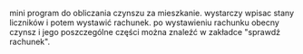 mini program do obliczania czynszu za mieszkanie.
wystarczy wpisac stany liczników i potem wystawić rachunek. po wystawieniu rachunku obecny czynsz i jego poszczególne części można znaleźć w zakładce "sprawdź rachunek".
